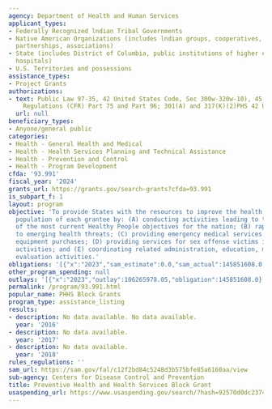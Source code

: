 ```yaml
---
agency: Department of Health and Human Services
applicant_types:
- Federally Recognized lndian Tribal Governments
- Native American Organizations (includes lndian groups, cooperatives, corporations,
  partnerships, associations)
- State (includes District of Columbia, public institutions of higher education and
  hospitals)
- U.S. Territories and possessions
assistance_types:
- Project Grants
authorizations:
- text: Public Law 97-35, 42 United States Code, Sec 300w-320w-10), 45 Code of Federal
    Regulations (CFR) Part 75 and Part 96; 301(A) and 317(K)(2)PHS 42 USC 241(A)247B(K)2.
  url: null
beneficiary_types:
- Anyone/general public
categories:
- Health - General Health and Medical
- Health - Health Services Planning and Technical Assistance
- Health - Prevention and Control
- Health - Program Development
cfda: '93.991'
fiscal_year: '2024'
grants_url: https://grants.gov/search-grants?cfda=93.991
is_subpart_f: 1
layout: program
objective: 'To provide States with the resources to improve the health status of the
  population of each grantee by: (A) conducting activities leading to the accomplishment
  of the most current Healthy People objectives for the nation; (B) rapidly responding
  to emerging health threats; (C) providing emergency medical services excluding most
  equipment purchases; (D) providing services for sex offense victims including prevention
  activities; and (E) coordinating related administration, education, monitoring and
  evaluation activities.'
obligations: '[{"x":"2023","sam_estimate":0.0,"sam_actual":145851608.0,"usa_spending_actual":134644153.06},{"x":"2024","sam_estimate":0.0,"sam_actual":167756513.0,"usa_spending_actual":157011249.38},{"x":"2025","sam_estimate":0.0,"sam_actual":145851608.0,"usa_spending_actual":0.0}]'
other_program_spending: null
outlays: '[{"x":"2023","outlay":106265978.05,"obligation":145851608.0},{"x":"2024","outlay":12399612.9,"obligation":167756513.0},{"x":"2025","outlay":0.0,"obligation":0.0}]'
permalink: /program/93.991.html
popular_name: PHHS Block Grants
program_type: assistance_listing
results:
- description: No data available. No data available.
  year: '2016'
- description: No data available.
  year: '2017'
- description: No data available.
  year: '2018'
rules_regulations: ''
sam_url: https://sam.gov/fal/c12f2bd84c5248d3b575bfe85a6160aa/view
sub-agency: Centers for Disease Control and Prevention
title: Preventive Health and Health Services Block Grant
usaspending_url: https://www.usaspending.gov/search/?hash=92570d0dc23747a0ce6458e8d5be6213
---
```

